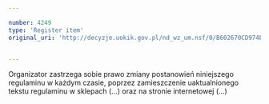 ```yaml
---

number: 4249
type: 'Register item'
original_uri: 'http://decyzje.uokik.gov.pl/nd_wz_um.nsf/0/B602670CD974EDADC1257B1100417E15?OpenDocument'


---
```


Organizator zastrzega sobie prawo zmiany postanowień niniejszego regulaminu w każdym czasie, poprzez zamieszczenie uaktualnionego tekstu regulaminu w sklepach (...) oraz na stronie internetowej (...)
